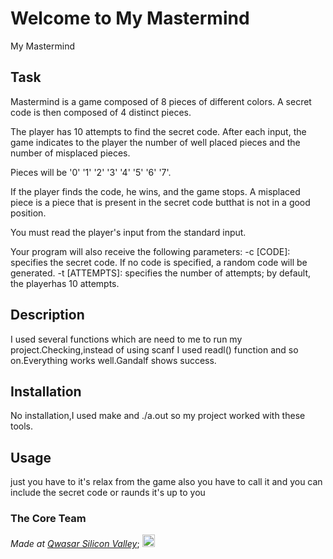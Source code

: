 # Welcome to My Mastermind
My Mastermind

## Task
Mastermind is a game composed of 8 pieces of different colors.
A secret code is then composed of 4 distinct pieces.

The player has 10 attempts to find the secret code.
After each input, the game indicates to the player the number of well placed pieces and the number of misplaced pieces.

Pieces will be '0' '1' '2' '3' '4' '5' '6' '7'.

If the player finds the code, he wins, and the game stops.
A misplaced piece is a piece that is present in the secret code butthat is not in a good position.

You must read the player's input from the standard input.

Your program will also receive the following parameters:
-c [CODE]: specifies the secret code. If no code is specified, a random code will be generated.
-t [ATTEMPTS]: specifies the number of attempts; by default, the playerhas 10 attempts.
## Description
I used several functions which are need to me to run my project.Checking,instead of using scanf I used readl() function and so on.Everything works well.Gandalf shows success.

## Installation
No installation,I used make and ./a.out so my project worked with these tools.

## Usage
just you have to it's relax from the game also you have to call it and you can include the secret code or raunds it's up to you

### The Core Team


<span><i>Made at <a href='https://qwasar.io'>Qwasar Silicon Valley</a></i></span>;
<span><img alt='Qwasar Silicon Valley Logo' src='https://storage.googleapis.com/qwasar-public/qwasar-logo_50x50.png' width='20px'></span>
